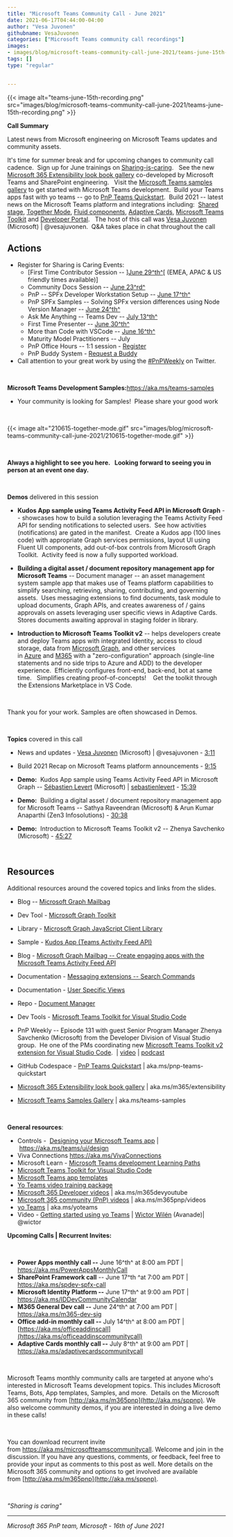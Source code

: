 ```yaml
---
title: "Microsoft Teams Community Call - June 2021"
date: 2021-06-17T04:44:00-04:00
author: "Vesa Juvonen"
githubname: VesaJuvonen
categories: ["Microsoft Teams community call recordings"]
images:
- images/blog/microsoft-teams-community-call-june-2021/teams-june-15th-recording.png
tags: []
type: "regular"


---
```


{{< image alt="teams-june-15th-recording.png" src="images/blog/microsoft-teams-community-call-june-2021/teams-june-15th-recording.png" >}}



**Call Summary**

Latest news from Microsoft engineering on Microsoft Teams updates and
community assets.

It's time for summer break and for upcoming changes to community call
cadence.  Sign up for June trainings on
[Sharing-is-caring](https://pnp.github.io/sharing-is-caring/).   See the
new [Microsoft 365 Extensibility look book
gallery](https://aka.ms/m365/extensibility) co-developed by Microsoft
Teams and SharePoint engineering.   Visit the [Microsoft Teams samples
gallery](https://aka.ms/teams-samples) to get started with Microsoft
Teams development.  Build your Teams apps fast with yo teams -- go to
[PnP Teams Quickstart](https://aka.ms/pnp-teams-quickstart).  Build 2021
-- latest news on the Microsoft Teams platform and integrations
including:  [Shared stage](https://aka.ms/teams-dev-docs), [Together
Mode](https://aka.ms/ExtensibleTogetherMd), [Fluid
components](https://aka.ms/codewithfluid), [Adaptive
Cards](https://aka.ms/teams-dev-docs), [Microsoft Teams
Toolkit](https://aka.ms/teams-toolkit) and [Developer
Portal](https://aka.ms/teams-dev-docs).   The host of this call was
[Vesa Juvonen](http://twitter.com/vesajuvonen) (Microsoft) |
\@vesajuvonen.  Q&A takes place in chat throughout the call

## Actions



-   Register for Sharing is Caring Events:
    -   [First Time Contributor Session
        -- ][June
        29^th^](https://forms.office.com/Pages/ResponsePage.aspx?id=KtIy2vgLW0SOgZbwvQuRaXDXyCl9DkBHq4A2OG7uLpdUREZVRDVYUUJLT1VNRDM4SjhGMlpUNzBORy4u)[
        (EMEA, APAC & US friendly times
        available)]
    -   Community Docs Session -- [June
        23^rd^](https://forms.office.com/Pages/ResponsePage.aspx?id=KtIy2vgLW0SOgZbwvQuRaXDXyCl9DkBHq4A2OG7uLpdUOUdFR0U1STdGS0lXUDA2Sk1YSE1WMEtHSy4u)
    -   PnP -- SPFx Developer Workstation Setup -- [June
        17^th^](https://forms.office.com/Pages/ResponsePage.aspx?id=KtIy2vgLW0SOgZbwvQuRaXDXyCl9DkBHq4A2OG7uLpdUM0xJTFJZN01MWlZQVFc3UjgxRUxQQkhDSS4u)
         
    -   PnP SPFx Samples -- Solving SPFx version differences using Node
        Version Manager -- [June
        24^th^](https://forms.office.com/Pages/ResponsePage.aspx?id=KtIy2vgLW0SOgZbwvQuRaXDXyCl9DkBHq4A2OG7uLpdUMDdKSjQxRDhKVzhCVUQ4VDdIQVZRVTZOSi4u)
    -   Ask Me Anything -- Teams Dev -- [July
        13^th^](https://forms.office.com/Pages/ResponsePage.aspx?id=KtIy2vgLW0SOgZbwvQuRaXDXyCl9DkBHq4A2OG7uLpdUNFJZNThMWFk0QlEzWFJNVE5aNVMzM1UwUi4u)
    -   First Time Presenter -- [June
        30^th^](https://forms.office.com/Pages/ResponsePage.aspx?id=KtIy2vgLW0SOgZbwvQuRaXDXyCl9DkBHq4A2OG7uLpdUNDJOOU5JREc2TUhCVzNGTTJFUldSUUNUSy4u)
    -   More than Code with VSCode -- [June
        16^th^](https://forms.office.com/Pages/ResponsePage.aspx?id=KtIy2vgLW0SOgZbwvQuRaXDXyCl9DkBHq4A2OG7uLpdURFZPM00xREdYMzVIOEJCWUhWRzBVMlRJWS4u)
    -   Maturity Model Practitioners -- July
    -   PnP Office Hours -- 1:1 session -
        [Register](https://outlook.office365.com/owa/calendar/PnPSharingisCaring@warner.digital/bookings/)
    -   PnP Buddy System - [Request a
        Buddy](https://forms.office.com/Pages/ResponsePage.aspx?id=KtIy2vgLW0SOgZbwvQuRaXDXyCl9DkBHq4A2OG7uLpdUMjRRUVg4NElZUUJLTEY1TVVSVDJFRFpLRS4u)
-   Call attention to your great work by using
    the [#PnPWeekly](https://twitter.com/hashtag/PnPWeekly?src=hashtag_click) on
    Twitter.

 

**Microsoft Teams Development
Samples:**<https://aka.ms/teams-samples>

-   Your community is looking for Samples!  Please share your good
    work  

 

{{< image alt="210615-together-mode.gif" src="images/blog/microsoft-teams-community-call-june-2021/210615-together-mode.gif" >}}

 

**Always a highlight to see you here.   Looking forward to seeing you in
person at an event one day.**

 


**Demos** delivered in this session

-   **Kudos App sample using Teams Activity Feed API in Microsoft
    Graph** -- showcases how to build a solution leveraging the Teams
    Activity Feed API for sending notifications to selected users.  See
    how activities (notifications) are gated in the manifest.  Create a
    Kudos app (100 lines code) with appropriate Graph services
    permissions, layout UI using Fluent UI components, add out-of-box
    controls from Microsoft Graph Toolkit.  Activity feed is now a fully
    supported workload.    

-   **Building a digital asset / document repository management app for
    Microsoft Teams** -- Document manager -- an asset management system
    sample app that makes use of Teams platform capabilities to simplify
    searching, retrieving, sharing, contributing, and governing assets. 
    Uses messaging extensions to find documents, task module to upload
    documents, Graph APIs, and creates awareness of / gains approvals on
    assets leveraging user specific views in Adaptive Cards.  Stores
    documents awaiting approval in staging folder in library. 

-   **Introduction to Microsoft Teams Toolkit v2** -- helps developers
    create and deploy Teams apps with integrated Identity, access to
    cloud storage, data from [Microsoft
    Graph](https://docs.microsoft.com/graph/teams-concept-overview),
    and other services
    in [Azure](https://docs.microsoft.com/microsoftteams/platform/build-your-first-app/build-bot) and [M365](https://docs.microsoft.com/microsoftteams/platform/concepts/build-and-test/prepare-your-o365-tenant) with
    a "zero-configuration" approach (single-line statements and no side
    trips to Azure and ADD) to the developer experience.  Efficiently
    configures front-end, back-end, bot at same time.   Simplifies
    creating proof-of-concepts!    Get the toolkit through the
    Extensions Marketplace in VS Code. 

     

Thank you for your work. Samples are often showcased in Demos.

 

**Topics** covered in this call

-   News and updates - [Vesa
    Juvonen](http://twitter.com/vesajuvonen) (Microsoft) |
    \@vesajuvonen - [3:11](https://youtu.be/wwTExv2Ha4g?t=191)

-   Build 2021 Recap on Microsoft Teams platform announcements -
    [9:15](https://youtu.be/wwTExv2Ha4g?t=555)

-   **Demo:**  Kudos App sample using Teams Activity Feed API in
    Microsoft Graph -- [Sébastien
    Levert](http://twitter.com/sebastienlevert) (Microsoft) |
    [sebastienlevert](https://github.com/sebastienlevert) -
    [15:39](https://youtu.be/wwTExv2Ha4g?t=939)

-   **Demo:**  Building a digital asset / document repository management
    app for Microsoft Teams -- Sathya Raveendran (Microsoft) & Arun
    Kumar Anaparthi (Zen3 Infosolutions) -
    [30:38](https://youtu.be/wwTExv2Ha4g?t=1838)

-   **Demo:**  Introduction to Microsoft Teams Toolkit v2 -- Zhenya
    Savchenko (Microsoft) - [45:27](https://youtu.be/wwTExv2Ha4g?t=2727)

 



## Resources

Additional resources around the covered topics and links from the
slides.

-   Blog -- [Microsoft Graph Mailbag](https://aka.ms/MSGraphMailbag)

-   Dev Tool - [Microsoft Graph Toolkit](https://aka.ms/mgt) 

-   Library - [Microsoft Graph JavaScript Client
    Library](https://github.com/microsoftgraph/msgraph-sdk-javascript) 

-   Sample - [Kudos App (Teams Activity Feed
    API)](https://github.com/pnp/teams-dev-samples/tree/main/samples/tab-activity-feed) 

-   Blog - [Microsoft Graph Mailbag -- Create engaging apps with the
    Microsoft Teams Activity Feed
    API](https://developer.microsoft.com/graph/blogs/microsoft-graph-mailbag-create-engaging-apps-with-the-microsoft-teams-activity-feed-api/) 

-   Documentation - [Messaging extensions -- Search
    Commands](https://docs.microsoft.com/microsoftteams/platform/messaging-extensions/what-are-messaging-extensions#search-commands) 

-   Documentation - [User Specific
    Views](https://docs.microsoft.com/microsoftteams/platform/task-modules-and-cards/cards/universal-actions-for-adaptive-cards/user-specific-views) 

-   Repo - [Document
    Manager](https://github.com/pnp/teams-dev-samples/tree/main/samples/msgext-bot-SPUploader) 

-   Dev Tools - [Microsoft Teams Toolkit for Visual Studio
    Code](http://aka.ms/teams-toolkit) 

-   PnP Weekly -- Episode 131 with guest Senior Program Manager Zhenya
    Savchenko (Microsoft) from the Developer Division of Visual Studio
    group.  He one of the PMs coordinating new [Microsoft Teams Toolkit
    v2 extension for Visual Studio
    Code](https://marketplace.visualstudio.com/items?itemName=TeamsDevApp.ms-teams-vscode-extension). 
    |
    [video](https://techcommunity.microsoft.com/t5/microsoft-365-pnp-blog/microsoft-365-pnp-weekly-episode-131/ba-p/2445655)
    |
    [podcast](https://pnpweekly.podbean.com/e/Microsoft-365-pnp-weekly-episode-131-14th-of-june-2021/)

-   GitHub Codespace - [PnP Teams
    Quickstart](https://aka.ms/pnp-teams-quickstart) |
    aka.ms/pnp-teams-quickstart

-   [Microsoft 365 Extensibility look book
    gallery](https://adoption.microsoft.com/extensibility-look-book?WT.mc_id=m365-24198-cxa) |
    aka.ms/m365/extensibility

-   [Microsoft Teams Samples
    Gallery](https://pnp.github.io/teams-dev-samples/) |
    aka.ms/teams-samples

 


**General resources**:

-   Controls -  [Designing your Microsoft Teams
    app](https://techcommunity.microsoft.com/t5/microsoft-365-pnp-blog/microsoft-teams-community-call-may-2021/ba-p/Designing%20your%20Microsoft%20Teams%20app) | <https://aka.ms/teams/ui/design>
-   Viva Connections <https://aka.ms/VivaConnections>
-   Microsoft Learn - [Microsoft Teams development Learning
    Paths](https://docs.microsoft.com/learn/browse/?products=office-teams&resource_type=learning%20path&roles=developer&expanded=office&wt.mc_id=devcomteams_learningpaths_webpage_mw)
-   [Microsoft Teams Toolkit for Visual Studio
    Code](https://marketplace.visualstudio.com/items?itemName=TeamsDevApp.ms-teams-vscode-extension)
-   [Microsoft Teams app
    templates](https://docs.microsoft.com/microsoftteams/platform/samples/app-templates?wt.mc_id=devcomteams_viewapptemplates_webpage_mw)
-   [Yo Teams video training package](http://aka.ms/yoteams-training)
-   [Microsoft 365 Developer videos](https://aka.ms/m365devyoutube) |
    aka.ms/m365devyoutube
-   [Microsoft 365 community (PnP)
    videos](http://aka.ms/m365pnp-videos) | aka.ms/m365pnp/videos
-   [yo Teams](http://aka.ms/yoteams) | aka.ms/yoteams
-   Video - [Getting started using yo
    Teams](https://youtu.be/w0OrFkzNC10) | [Wictor
    Wilén](https://twitter.com/wictor) (Avanade)| \@wictor


**Upcoming Calls | Recurrent Invites:**


 

-   **Power Apps monthly call --** June 16^th^ at 8:00 am PDT |
    <https://aka.ms/PowerAppsMonthlyCall>
-   **SharePoint Framework call** -- June 17^th ^at 7:00 am PDT |
    <https://aka.ms/spdev-spfx-call>
-   **Microsoft Identity Platform --** June 17^th^ at 9:00 am PDT |
    <https://aka.ms/IDDevCommunityCalendar>
-   **M365 General Dev call --** June 24^th^ at 7:00 am PDT |
    <https://aka.ms/m365-dev-sig>
-   **Office add-in monthly call --** July 14^th^ at 8:00 am PDT |
    [https://aka.ms/officeaddinscall](https://aka.ms/officeaddinscommunitycall)
-   **Adaptive Cards monthly call --** July 8^th^ at 9:00 am PDT |
    <https://aka.ms/adaptivecardscommunitycall>

 

Microsoft Teams monthly community calls are targeted at anyone who's
interested in Microsoft Teams development topics. This includes
Microsoft Teams, Bots, App templates, Samples, and more.  Details on the
Microsoft 365 community
from [http://aka.ms/m365pnp](http://aka.ms/sppnp). We also welcome
community demos, if you are interested in doing a live demo in these
calls!

 

You can download recurrent invite
from <https://aka.ms/microsoftteamscommunitycall>. Welcome and join in
the discussion. If you have any questions, comments, or feedback, feel
free to provide your input as comments to this post as well. More
details on the Microsoft 365 community and options to get involved are
available from [http://aka.ms/m365pnp](http://aka.ms/sppnp).

 

*"Sharing is caring"*

------------------------------------------------------------------------

*Microsoft 365 PnP team, Microsoft - 16th of June 2021*
